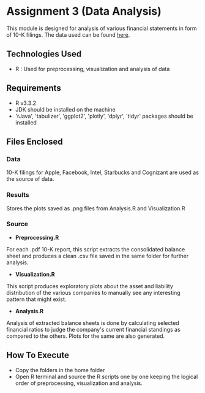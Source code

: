 # Assignment 3 (Data Analysis)

This module is designed for analysis of various financial statements in form of 10-K filings. The data used 
can be found [here](www.sec.gov).

## Technologies Used

- R : Used for preprocessing, visualization and analysis of data

## Requirements

- R v3.3.2
- JDK should be installed on the machine
- 'rJava', 'tabulizer', 'ggplot2', 'plotly', 'dplyr', 'tidyr' packages should be installed 

## Files Enclosed

### Data

10-K filings for Apple, Facebook, Intel, Starbucks and Cognizant are used as the source of data.

### Results

Stores the plots saved as .png files from Analysis.R and Visualization.R

### Source

- **Preprocessing.R**

For each .pdf 10-K report, this script extracts the consolidated balance sheet and produces a clean .csv file
saved in the same folder for further analysis.

- **Visualization.R**

This script produces exploratory plots about the asset and liability distribution of the various companies to 
manually see any interesting pattern that might exist.

- **Analysis.R**

Analysis of extracted balance sheets is done by calculating selected financial ratios to judge the company's
current financial standings as compared to the others. Plots for the same are also generated.

## How To Execute

- Copy the folders in the home folder
- Open R terminal and source the R scripts one by one keeping the logical order of preprocessing, visualization and analysis.

